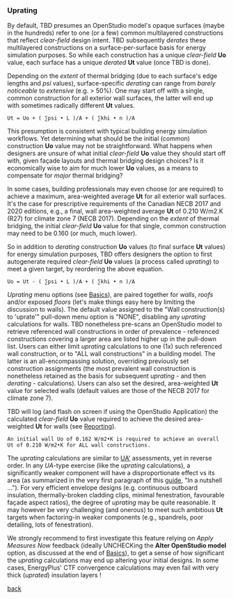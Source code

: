 ### Uprating

By default, TBD presumes an OpenStudio model's opaque surfaces (maybe in the hundreds) refer to one (or a few) common multilayered constructions that reflect _clear-field_ design intent. TBD subsequently _derates_ these multilayered constructions on a surface-per-surface basis for energy simulation purposes. So while each construction has a unique _clear-field_ __Uo__ value, each surface has a unique _derated_ __Ut__ value (once TBD is done).

Depending on the _extent_ of thermal bridging (due to each surface's edge lengths and _psi_ values), surface-specific _derating_ can range from _barely noticeable_ to _extensive_ (e.g. > 50%). One may start off with a single, common construction for all exterior wall surfaces, the latter will end up with sometimes radically different __Ut__ values.

```
Ut = Uo + ( ∑psi • L )/A + ( ∑khi • n )/A
```

This presumption is consistent with typical building energy simulation workflows. Yet determining what should be the initial (common) construction __Uo__ value may not be straightforward. What happens when designers are unsure of what initial _clear-field_ __Uo__ value they should start off with, given façade layouts and thermal bridging design choices? Is it economically wise to aim for much lower __Uo__ values, as a means to compensate for _major_ thermal bridging?

In some cases, building professionals may even choose (or are required) to achieve a maximum, area-weighted average __Ut__ for all exterior wall surfaces. It's the case for prescriptive requirements of the Canadian NECB 2017 and 2020 editions, e.g., a final, wall area-weighted average __Ut__ of 0.210 W/m2.K (R27) for climate zone 7 (NECB 2017). Depending on the _extent_ of thermal bridging, the initial _clear-field_ __Uo__ value for that single, common construction may need to be 0.160 (or much, much lower).

So in addition to _derating_ construction __Uo__ values (to final surface __Ut__ values) for energy simulation purposes, TBD offers designers the option to first autogenerate required _clear-field_ __Uo__ values (a process called _uprating_) to meet a given target, by reordering the above equation.

```
Uo = Ut - ( ∑psi • L )/A + ( ∑khi • n )/A
```

_Uprating_ menu options (see [Basics](./basics.html "Basic TBD workflow")), are paired together for _walls_, _roofs_ and/or exposed _floors_ (let's make things easy here by limiting the discussion to walls). The default value assigned to the "Wall construction(s) to 'uprate'" pull-down menu option is "NONE", disabling any _uprating_ calculations for walls. TBD nonetheless pre-scans an OpenStudio model to retrieve referenced wall constructions in order of prevalence - referenced constructions covering a larger area are listed higher up in the pull-down list. Users can either limit _uprating_ calculations to one (1x) such referenced wall construction, or to "ALL wall constructions" in a building model. The latter is an all-encompassing solution, overriding previously set construction assignments (the most prevalent wall construction is nonetheless retained as the basis for subsequent _uprating_ - and then _derating_ - calculations). Users can also set the desired, area-weighted __Ut__ value for selected walls (default values are those of the NECB 2017 for climate zone 7).

TBD will log (and flash on screen if using the OpenStudio Application) the calculated _clear-field_ __Uo__ value required to achieve the desired area-weighted __Ut__ for walls (see [Reporting](./reports.html "What TBD reports back")).

```
An initial wall Uo of 0.162 W/m2•K is required to achieve an overall Ut of 0.210 W/m2•K for ALL wall constructions.
```

The _uprating_ calculations are similar to [UA'](./ua.html "UA' assessments")  assessments, yet in reverse order. In any _UA_-type exercise (like the _uprating_ calculations), a significantly weaker component will have a disproportionate effect vs its area (as summarized in the very first paragraph of this [guide](../index.html "Thermal Bridging & Derating"), "In a nutshell ..."). For very efficient envelope designs (e.g. continuous outboard insulation, thermally-broken cladding clips, minimal fenestration, favourable façade aspect ratios), the degree of _uprating_ may be quite reasonable. It may however be very challenging (and onerous) to meet such ambitious __Ut__ targets when factoring-in weaker components (e.g., spandrels, poor detailing, lots of fenestration).

We strongly recommend to first investigate this feature relying on _Apply Measures Now_ feedback (ideally UNCHECKing the __Alter OpenStudio model__ option, as discussed at the end of [Basics](./basics.html "Basic TBD workflow")), to get a sense of how significant the _uprating_ calculations may end up altering your initial designs. In some cases, EnergyPlus' CTF convergence calculations may even fail with very thick (_uprated_) insulation layers !

[back](../index.html "Thermal Bridging & Derating")  
